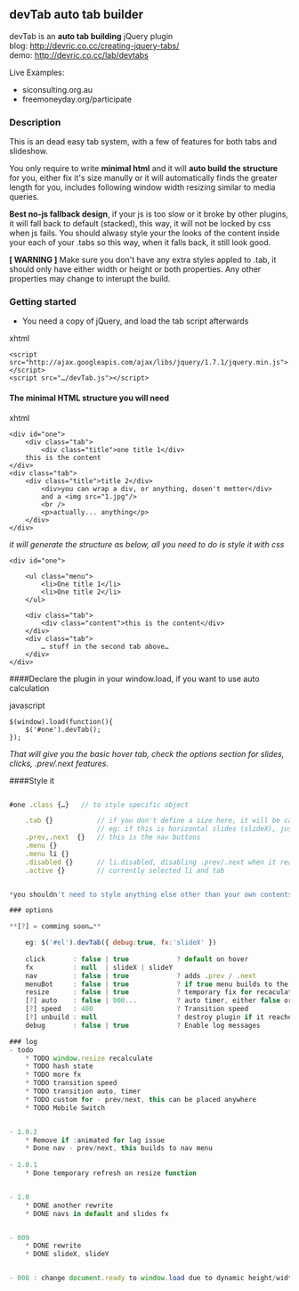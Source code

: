 devTab auto tab builder
----------------------------
devTab is an **auto tab building** jQuery plugin  
blog: http://devric.co.cc/creating-jquery-tabs/  
demo: http://devric.co.cc/lab/devtabs

Live Examples:
* siconsulting.org.au
* freemoneyday.org/participate

### Description
This is an dead easy tab system, with a few of features for both tabs and slideshow. 

You only require to write **minimal html** and it will **auto build the structure** for you, either fix it's size manully or it will automatically finds the greater length for you, includes following window width resizing similar to media queries.

**Best no-js fallback design**, if your js is too slow or it broke by other plugins, it will fall back to default (stacked), this way, it will not be locked by css when js fails. You should alwasy style your the looks of the content inside your each of your .tabs so this way, when it falls back, it still look good. 

**[ WARNING ]** Make sure you don't have any extra styles appled to .tab, it should only have either width or height or both properties. Any other properties may change to interupt the build.

### Getting started

* You need a copy of jQuery, and load the tab script afterwards

xhtml

	<script src="http://ajax.googleapis.com/ajax/libs/jquery/1.7.1/jquery.min.js"></script>
	<script src="…/devTab.js"></script>

    
#### The minimal HTML structure you will need

xhtml

	<div id="one">
    	<div class="tab">
        	<div class="title">one title 1</div>
        this is the content
    </div>
    <div class="tab">
        <div class="title">title 2</div>
        	<div>you can wrap a div, or anything, dosen't metter</div>
        	and a <img src="1.jpg"/>
        	<br />
        	<p>actually... anything</p>
    	</div>
	</div>     


*it will generate the structure as below, all you need to do is style it with css*

	<div id="one">
        
    	<ul class="menu">
        	<li>One title 1</li>
        	<li>One title 2</li>
   		</ul>

	    <div class="tab">
    	    <div class="content">this is the content</div>
    	</div>
    	<div class="tab">
        	… stuff in the second tab above…
   		</div>
	</div>


####Declare the plugin in your window.load, if you want to use auto calculation


javascript

	$(window).load(function(){
    	$('#one').devTab();
	});        


*That will give you the basic hover tab, check the options section for slides, clicks, .prev/.next features.*
   
####Style it

``` javascript

#one .class {…}   // to style specific object

	.tab {}           // if you don't define a size here, it will be calculated automatically.
 					  // eg: if this is horizontal slides (slideX), just set width: *px, so that Y remain auto
	.prev,.next  {}	  // this is the nav buttons
	.menu {}
	.menu li {}      
	.disabled {}      // li.disabled, disabling .prev/.next when it reaches limit  
	.active {}        // currently selected li and tab


*you shouldn't need to style anything else other than your own contents with the .tab(s)*

### options

**[?] = comming soon…**

	eg: $('#el').devTab({ debug:true, fx:'slideX' })
	
    click       : false | true            ? default on hover
    fx          : null  | slideX | slideY
    nav         : false | true			  ? adds .prev / .next
    menuBot     : false | true            ? if true menu builds to the bottom
    resize      : false | true            ? temporary fix for recaculating slide width
    [?] auto    : false | 000...          ? auto timer, either false or with a time ms
    [?] speed   : 400                     ? Transition speed
    [?] unbuild : null                    ? destroy plugin if it reaches certain width. 
    debug       : false | true            ? Enable log messages

### log
- todo
	* TODO window.resize recalculate
	* TODO hash state
	* TODO more fx
    * TODO transition speed
    * TODO transition auto, timer
    * TODO custom for - prev/next, this can be placed anywhere
    * TODO Mobile Switch


- 1.0.2 
	* Remove if :animated for lag issue
	* Done nav - prev/next, this builds to nav menu
	
- 1.0.1
    * Done temporary refresh on resize function


- 1.0
	* DONE another rewrite
	* DONE navs in default and slides fx


- 009
    * DONE rewrite
    * DONE slideX, slideY


- 008 : change document.ready to window.load due to dynamic height/width, preparing for slideX,slideY
